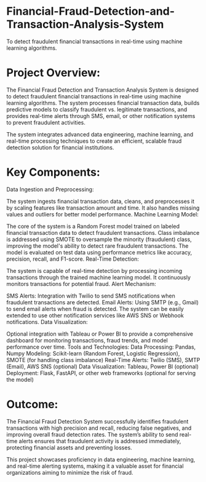 # Financial-Fraud-Detection-and-Transaction-Analysis-System
To detect fraudulent financial transactions in real-time using machine learning algorithms. 

# Project Overview:
The Financial Fraud Detection and Transaction Analysis System is designed to detect fraudulent financial transactions in real-time using machine learning algorithms. The system processes financial transaction data, builds predictive models to classify fraudulent vs. legitimate transactions, and provides real-time alerts through SMS, email, or other notification systems to prevent fraudulent activities.

The system integrates advanced data engineering, machine learning, and real-time processing techniques to create an efficient, scalable fraud detection solution for financial institutions.

# Key Components:
Data Ingestion and Preprocessing:

The system ingests financial transaction data, cleans, and preprocesses it by scaling features like transaction amount and time. It also handles missing values and outliers for better model performance.
Machine Learning Model:

The core of the system is a Random Forest model trained on labeled financial transaction data to detect fraudulent transactions.
Class imbalance is addressed using SMOTE to oversample the minority (fraudulent) class, improving the model's ability to detect rare fraudulent transactions.
The model is evaluated on test data using performance metrics like accuracy, precision, recall, and F1-score.
Real-Time Detection:

The system is capable of real-time detection by processing incoming transactions through the trained machine learning model. It continuously monitors transactions for potential fraud.
Alert Mechanism:

SMS Alerts: Integration with Twilio to send SMS notifications when fraudulent transactions are detected.
Email Alerts: Using SMTP (e.g., Gmail) to send email alerts when fraud is detected.
The system can be easily extended to use other notification services like AWS SNS or Webhook notifications.
Data Visualization:

Optional integration with Tableau or Power BI to provide a comprehensive dashboard for monitoring transactions, fraud trends, and model performance over time.
Tools and Technologies:
Data Processing: Pandas, Numpy
Modeling: Scikit-learn (Random Forest, Logistic Regression), SMOTE (for handling class imbalance)
Real-Time Alerts: Twilio (SMS), SMTP (Email), AWS SNS (optional)
Data Visualization: Tableau, Power BI (optional)
Deployment: Flask, FastAPI, or other web frameworks (optional for serving the model)
# Outcome:
The Financial Fraud Detection System successfully identifies fraudulent transactions with high precision and recall, reducing false negatives, and improving overall fraud detection rates. The system’s ability to send real-time alerts ensures that fraudulent activity is addressed immediately, protecting financial assets and preventing losses.

This project showcases proficiency in data engineering, machine learning, and real-time alerting systems, making it a valuable asset for financial organizations aiming to minimize the risk of fraud.
